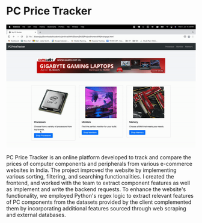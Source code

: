 # PC Price Tracker
![Animated GIF](./pcpricetrackerDemo.gif)


PC Price Tracker is an online platform developed to track and compare the prices of computer components and peripherals from various e-commerce websites in India. The project improved the website by implementing various sorting, filtering, and searching functionalities. 
I created the frontend, and worked with the team to extract component features as well as implement and write the backend requests. To enhance the website's functionality, we employed Python's regex logic to extract relevant features of PC components from the datasets provided by the client complemented them by incorporating additional features sourced through web scraping and external databases.

